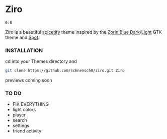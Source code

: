 # Ziro

`0.0`

Ziro is a beautiful [spicetify](https://github.com/khanhas/spicetify-cli) theme inspired by the [Zorin Blue Dark](https://github.com/ZorinOS/zorin-desktop-themes/tree/master/ZorinBlue-Dark)/[Light](https://github.com/ZorinOS/zorin-desktop-themes/tree/master/ZorinBlue-Light) GTK theme and [Spot](https://github.com/xou816/spot).

### INSTALLATION
cd into your Themes directory and
```bash
git clone https://github.com/schnensch0/ziro.git Ziro
```

previews coming soon

### TO DO
* FIX EVERYTHING
* light colors
* player
* search
* settings
* friend activity
